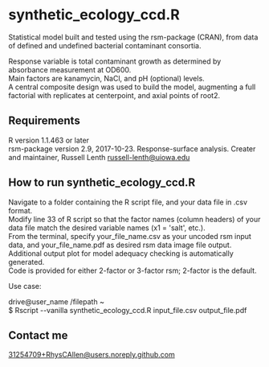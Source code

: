 # synthetic_ecology_ccd.R

Statistical model built and tested using the rsm-package (CRAN), from data of defined and undefined bacterial contaminant consortia.

Response variable is total contaminant growth as determined by absorbance measurement at OD600.  
Main factors are kanamycin, NaCl, and pH (optional) levels.  
A central composite design was used to build the model, augmenting a full factorial with replicates at centerpoint, and axial points of root2.  

## Requirements
R version 1.1.463 or later  
rsm-package version 2.9,  2017-10-23. Response-surface analysis. Creater and maintainer, Russell Lenth russell-lenth@uiowa.edu  

## How to run synthetic_ecology_ccd.R
Navigate to a folder containing the R script file, and your data file in .csv format.  
Modify line 33 of R script so that the factor names (column headers) of your data file match the desired variable names (x1 = 'salt', etc.).  
From the terminal, specify your_file_name.csv as your uncoded rsm input data, and your_file_name.pdf as desired rsm data image file output.  
Additional output plot for model adequacy checking is automatically generated.  
Code is provided for either 2-factor or 3-factor rsm; 2-factor is the default. 

Use case:   

drive@user_name /filepath ~  
$ Rscript --vanilla synthetic_ecology_ccd.R input_file.csv output_file.pdf  

## Contact me
31254709+RhysCAllen@users.noreply.github.com  
